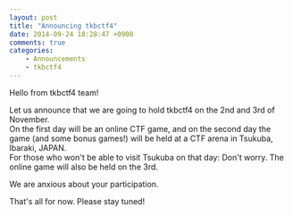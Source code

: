 ```yaml
---
layout: post
title: "Announcing tkbctf4"
date: 2014-09-24 18:28:47 +0900
comments: true
categories: 
    - Announcements
    - tkbctf4
---
```


Hello from tkbctf4 team!

Let us announce that we are going to hold tkbctf4 on the 2nd and 3rd of November.<br />
On the first day will be an online CTF game, and on the second day the game (and some bonus games!) will be held at a CTF arena in Tsukuba, Ibaraki, JAPAN.<br />
For those who won't be able to visit Tsukuba on that day: Don't worry. The online game will also be held on the 3rd.

We are anxious about your participation.

That's all for now. Please stay tuned!
